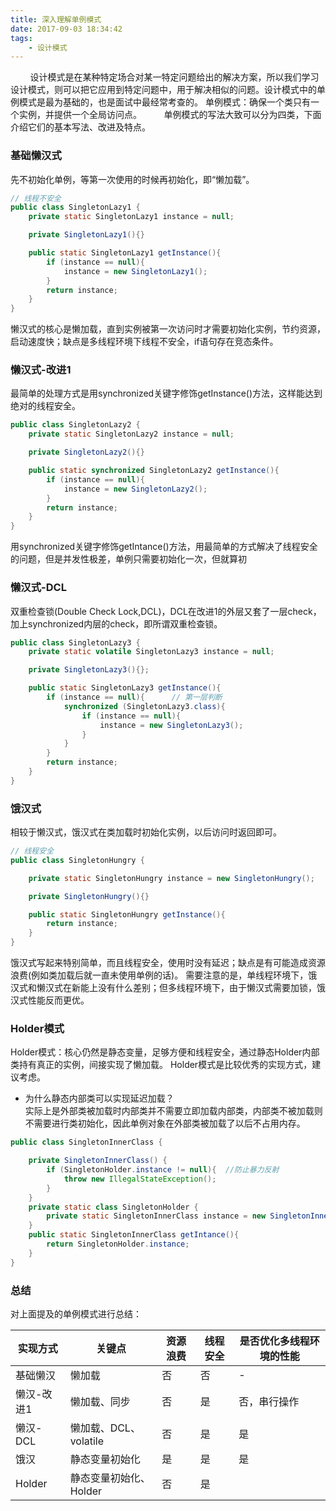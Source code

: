 ```yaml
---
title: 深入理解单例模式
date: 2017-09-03 18:34:42
tags: 
    - 设计模式
---
```


&#160; &#160; &#160; &#160; 设计模式是在某种特定场合对某一特定问题给出的解决方案，所以我们学习设计模式，则可以把它应用到特定问题中，用于解决相似的问题。设计模式中的单例模式是最为基础的，也是面试中最经常考查的。
单例模式：确保一个类只有一个实例，并提供一个全局访问点。
&#160; &#160; &#160; &#160; 单例模式的写法大致可以分为四类，下面介绍它们的基本写法、改进及特点。
<!--more-->
### 基础懒汉式
先不初始化单例，等第一次使用的时候再初始化，即“懒加载”。
```Java
// 线程不安全
public class SingletonLazy1 {
    private static SingletonLazy1 instance = null;

    private SingletonLazy1(){}

    public static SingletonLazy1 getInstance(){
        if (instance == null){
            instance = new SingletonLazy1();
        }
        return instance;
    }
}
```
懒汉式的核心是懒加载，直到实例被第一次访问时才需要初始化实例，节约资源，启动速度快；缺点是多线程环境下线程不安全，if语句存在竞态条件。

### 懒汉式-改进1
最简单的处理方式是用synchronized关键字修饰getInstance()方法，这样能达到绝对的线程安全。

```Java
public class SingletonLazy2 {
    private static SingletonLazy2 instance = null;

    private SingletonLazy2(){}

    public static synchronized SingletonLazy2 getInstance(){
        if (instance == null){
            instance = new SingletonLazy2();
        }
        return instance;
    }
}
```
用synchronized关键字修饰getIntance()方法，用最简单的方式解决了线程安全的问题，但是并发性极差，单例只需要初始化一次，但就算初

### 懒汉式-DCL
双重检查锁(Double Check Lock,DCL)，DCL在改进1的外层又套了一层check，加上synchronized内层的check，即所谓双重检查锁。
```java
public class SingletonLazy3 {
    private static volatile SingletonLazy3 instance = null;

    private SingletonLazy3(){};

    public static SingletonLazy3 getInstance(){
        if (instance == null){      // 第一层判断
            synchronized (SingletonLazy3.class){
                if (instance == null){
                    instance = new SingletonLazy3();
                }
            }
        }
        return instance;
    }
}
```

### 饿汉式
相较于懒汉式，饿汉式在类加载时初始化实例，以后访问时返回即可。
```java
// 线程安全
public class SingletonHungry {

    private static SingletonHungry instance = new SingletonHungry();

    private SingletonHungry(){}

    public static SingletonHungry getInstance(){
        return instance;
    }
}
```
饿汉式写起来特别简单，而且线程安全，使用时没有延迟；缺点是有可能造成资源浪费(例如类加载后就一直未使用单例的话)。
需要注意的是，单线程环境下，饿汉式和懒汉式在新能上没有什么差别；但多线程环境下，由于懒汉式需要加锁，饿汉式性能反而更优。

### Holder模式
Holder模式：核心仍然是静态变量，足够方便和线程安全，通过静态Holder内部类持有真正的实例，间接实现了懒加载。
Holder模式是比较优秀的实现方式，建议考虑。
- 为什么静态内部类可以实现延迟加载？  
实际上是外部类被加载时内部类并不需要立即加载内部类，内部类不被加载则不需要进行类初始化，因此单例对象在外部类被加载了以后不占用内存。
```java 
public class SingletonInnerClass {

    private SingletonInnerClass() {
        if (SingletonHolder.instance != null){  //防止暴力反射
            throw new IllegalStateException();
        }
    }
    private static class SingletonHolder {
        private static SingletonInnerClass instance = new SingletonInnerClass();
    }
    public static SingletonInnerClass getIntance(){
        return SingletonHolder.instance;
    }
}
```
### 总结
对上面提及的单例模式进行总结：

| 实现方式   | 关键点              | 资源浪费 | 线程安全 | 是否优化多线程环境的性能 |
| ------ | ---------------- | ---- | ---- | ------------ |
| 基础懒汉   | 懒加载              | 否    | 否    | -            |
| 懒汉-改进1 | 懒加载、同步           | 否    | 是    | 否，串行操作       |
| 懒汉-DCL | 懒加载、DCL、volatile | 否    | 是    | 是            |
| 饿汉     | 静态变量初始化          | 是    | 是    | 是            |
| Holder | 静态变量初始化、Holder   | 否    | 是    |              |











